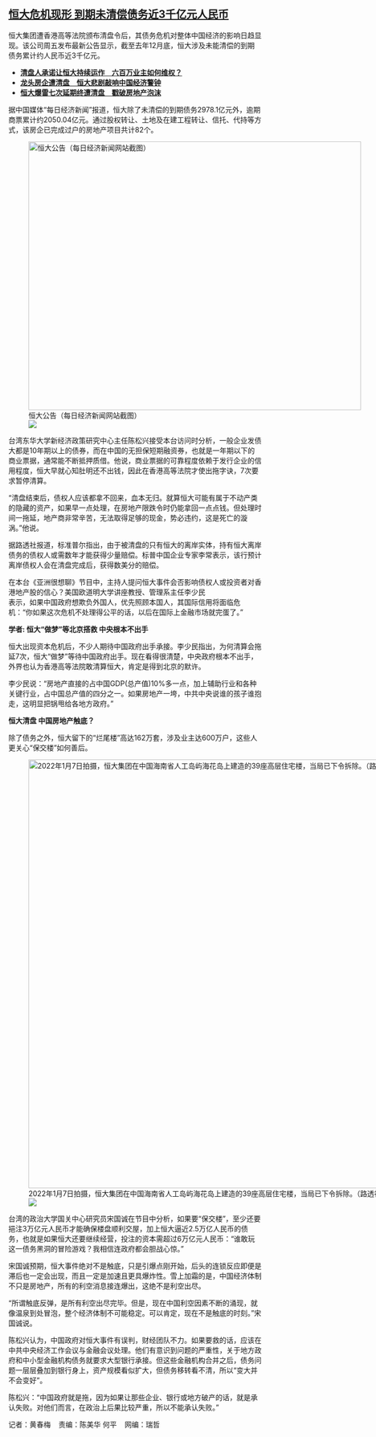 <!--1706886760000-->
[恒大危机现形  到期未清偿债务近3千亿元人民币](https://www.rfa.org/mandarin/yataibaodao/jingmao/hcm-02022024082508.html)
------

<p>恒大集团遭香港高等法院颁布清盘令后，其债务危机对整体中国经济的影响日趋显现。该公司周五发布最新公告显示，截至去年12月底，恒大涉及未能清偿的到期债务累计约人民币近3千亿元。</p><ul><li><strong><span class="result-title"> <a class="state-published" href="https://www.rfa.org/mandarin/yataibaodao/jingmao/hcm-01302024071206.html">清盘人承诺让恒大持续运作　六百万业主如何维权？</a> </span></strong></li><li><strong><span class="result-title"><a class="state-published" href="https://www.rfa.org/mandarin/yataibaodao/jingmao/jw-01292024101130.html">龙头房企遭清盘　恒大悲剧敲响中国经济警钟</a></span></strong></li><li><span class="result-title"> <a class="state-published" href="https://www.rfa.org/mandarin/yataibaodao/jingmao/hcm2-01292024081657.html"><strong>恒大爆雷七次延期终遭清盘　戳破房地产泡沫</strong></a> </span></li></ul><p>据中国媒体“每日经济新闻”报道，恒大除了未清偿的到期债务2978.1亿元外，逾期商票累计约2050.04亿元。通过股权转让、土地及在建工程转让、信托、代持等方式，该房企已完成过户的房地产项目共计82个。</p><p><figure class="image-richtext image-inline captioned" style="width:662px;"><img alt="恒大公告（每日经济新闻网站截图）" height="535" src="https://www.rfa.org/mandarin/yataibaodao/jingmao/hcm-02022024082508.html/1.jpg/@@images/e681a13b-37f3-4523-a6bb-a83745b1230e.jpeg" title="1.jpg" width="662"/><figcaption class="image-caption">恒大公告（每日经济新闻网站截图）</figcaption><small></small><div id="zoomattribute"><a data-caption="恒大公告（每日经济新闻网站截图）" data-fancybox="" href="https://www.rfa.org/mandarin/yataibaodao/jingmao/hcm-02022024082508.html/1.jpg" id="single_image" title="恒大公告（每日经济新闻网站截图）"><img src="/++plone++rfa-resources/img/icon-zoom.png"/></a></div></figure></p><p>台湾东华大学新经济政策研究中心主任陈松兴接受本台访问时分析，一般企业发债大都是10年期以上的债券，而在中国的无担保短期融资券，也就是一年期以下的商业票据，通常能不断抵押质借。他说，商业票据的可靠程度依赖于发行企业的信用程度，恒大早就心知肚明还不出钱，因此在香港高等法院才使出拖字诀，7次要求暂停清算。</p><p>“清盘结束后，债权人应该都拿不回来，血本无归。就算恒大可能有属于不动产类的隐藏的资产，如果早一点处理，在房地产限跌令时仍能拿回一点点钱。但处理时间一拖延，地产商非常辛苦，无法取得足够的现金，势必违约，这是死亡的漩涡。”他说。</p><p>据路透社报道，标准普尔指出，由于被清盘的只有恒大的离岸实体，持有恒大离岸债务的债权人或需数年才能获得少量赔偿。标普中国企业专家李常表示，该行预计离岸债权人会在清盘完成后，获得数美分的赔偿。</p><p>在本台《亚洲很想聊》节目中，主持人提问恒大事件会否影响债权人或投资者对香港地产股的信心？美国欧道明大学讲座教授、管理系主任李少民<br/>表示，如果中国政府想欺负外国人，优先照顾本国人，其国际信用将面临危机：“你如果这次危机不处理得公平的话，以后在国际上金融市场就完蛋了。”</p><p><strong>学者: 恒大“做梦”等北京搭救 中央根本不出手</strong></p><p>恒大出现资本危机后，不少人期待中国政府出手承接。李少民指出，为何清算会拖延7次，恒大“做梦”等待中国政府出手。现在看得很清楚，中央政府根本不出手，外界也认为香港高等法院敢清算恒大，肯定是得到北京的默许。</p><p>李少民说：“房地产直接的占中国GDP(总产值)10%多一点，加上辅助行业和各种关键行业，占中国总产值的四分之一。如果房地产一垮，中共中央说谁的孩子谁抱走，这明显把锅甩给各地方政府。”</p><p><strong>恒大清盘 中国房地产触底？</strong></p><p>除了债务之外，恒大留下的“烂尾楼”高达162万套，涉及业主达600万户，这些人更关心“保交楼”如何善后。</p><p><figure class="image-richtext image-inline captioned" style="width:1280px;"><img alt="2022年1月7日拍摄，恒大集团在中国海南省人工岛屿海花岛上建造的39座高层住宅楼，当局已下令拆除。（路透社）" height="854" src="https://www.rfa.org/mandarin/yataibaodao/jingmao/hcm-02022024082508.html/2024-02-02t065748z_1796888151_rc2utr9btvuf_rtrmadp_3_china-property-debt-financing.jpg/@@images/44ba4b93-6d6a-427f-9c20-9848bfb613f1.jpeg" title="2024-02-02T065748Z_1796888151_RC2UTR9BTVUF_RTRMADP_3_CHINA-PROPERTY-DEBT-FINANCING.JPG" width="1280"/><figcaption class="image-caption">2022年1月7日拍摄，恒大集团在中国海南省人工岛屿海花岛上建造的39座高层住宅楼，当局已下令拆除。（路透社）</figcaption><small></small><div id="zoomattribute"><a data-caption="2022年1月7日拍摄，恒大集团在中国海南省人工岛屿海花岛上建造的39座高层住宅楼，当局已下令拆除。（路透社）" data-fancybox="" href="https://www.rfa.org/mandarin/yataibaodao/jingmao/hcm-02022024082508.html/2024-02-02t065748z_1796888151_rc2utr9btvuf_rtrmadp_3_china-property-debt-financing.jpg" id="single_image" title="2022年1月7日拍摄，恒大集团在中国海南省人工岛屿海花岛上建造的39座高层住宅楼，当局已下令拆除。（路透社）"><img src="/++plone++rfa-resources/img/icon-zoom.png"/></a></div></figure></p><p>台湾的政治大学国关中心研究员宋国诚在节目中分析，如果要“保交楼”，至少还要挹注3万亿元人民币才能确保楼盘顺利交屋，加上恒大逼近2.5万亿人民币的债务，也就是如果恒大还要继续经营，投注的资本需超过6万亿元人民币：“谁敢玩这一债务黑洞的冒险游戏？我相信连政府都会胆战心惊。”</p><p>宋国诚预期，恒大事件绝对不是触底，只是引爆点刚开始，后头的连锁反应即便是滞后也一定会出现，而且一定是加速且更具爆炸性。雪上加霜的是，中国经济体制不只是房地产，所有的利空消息接连爆出，这绝不是利空出尽。</p><p>“所谓触底反弹，是所有利空出尽完毕。但是，现在中国利空因素不断的涌现，就像温泉到处冒泡，整个经济体制不可能稳定。可以肯定，现在不是触底的时刻。”宋国诚说。</p><p>陈松兴认为，中国政府对恒大事件有误判，财经团队不力。如果要救的话，应该在中共中央经济工作会议与金融会议处理。他们有意识到问题的严重性，关于地方政府和中小型金融机构债务就要求大型银行承接。但这些金融机构合并之后，债务问题一层层叠加到银行身上，资产规模看似扩大，但债务移转看不清，所以“变大并不会变好”。</p><p>陈松兴：“中国政府就是拖，因为如果让那些企业、银行或地方破产的话，就是承认失败。对他们而言，在政治上后果比较严重，所以不能承认失败。”</p><p>记者：黄春梅    责编：陈美华 何平    网编：瑞哲</p>
